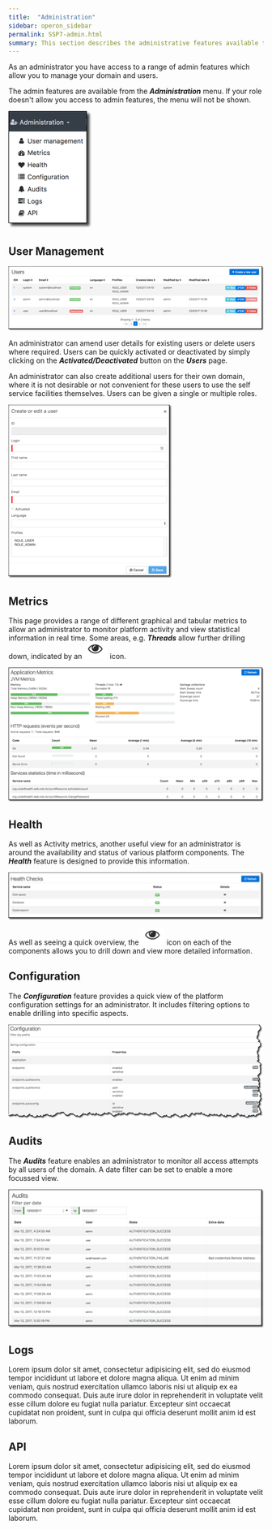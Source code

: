 ```yaml
---
title:  "Administration"
sidebar: operon_sidebar
permalink: SSP7-admin.html
summary: This section describes the administrative features available to admin users of the platform.
---
```


As an administrator you have access to a range of admin features which allow you to manage your domain and users.

The admin features are available from the ***Administration*** menu. If your role doesn't allow you access to admin features, the menu will not be shown.

<img src="\images\self_service_administration_menu.png" alt="Administration menu">

## User Management
<img src="\images\self_service_administration_users.png" alt="User management">

An administrator can amend user details for existing users or delete users where required. Users can be quickly activated or deactivated by simply clicking on the ***Activated/Deactivated*** button on the ***Users*** page.

An administrator can also create additional users for their own domain, where it is not desirable or not convenient for these users to use the self service facilities themselves. Users can be given a single or multiple roles.

<img src="\images\self_service_administration_create_user.png" alt="Create user">


## Metrics
This page provides a range of different graphical and tabular metrics to allow an administrator to monitor platform activity and view statistical information in real time. Some areas, e.g. ***Threads*** allow further drilling down, indicated by an <img src="\images\self_service_administration_drilldown.png"> icon.

<img src="\images\self_service_administration_metrics.png" alt="Metrics">

## Health
As well as Activity metrics, another useful view for an administrator is around the availability and status of various platform components. The ***Health*** feature is designed to provide this information.

<img src="\images\self_service_administration_healthchecks.png" alt="Health">

As well as seeing a quick overview, the <img src="\images\self_service_administration_drilldown.png"> icon on each of the components allows you to drill down and view more detailed information.

## Configuration
The ***Configuration*** feature provides a quick view of the platform configuration settings for an administrator. It includes filtering options to enable drilling into specific aspects.

<img src="\images\self_service_administration_configuration.png" alt="Configuration">

## Audits
The ***Audits*** feature enables an administrator to monitor all access attempts by all users of the domain. A date filter can be set to enable a more focussed view.

<img src="\images\self_service_administration_audits.png" alt="Audits">

## Logs
Lorem ipsum dolor sit amet, consectetur adipisicing elit, sed do eiusmod tempor incididunt ut labore et dolore magna aliqua. Ut enim ad minim veniam, quis nostrud exercitation ullamco laboris nisi ut aliquip ex ea commodo consequat. Duis aute irure dolor in reprehenderit in voluptate velit esse cillum dolore eu fugiat nulla pariatur. Excepteur sint occaecat cupidatat non proident, sunt in culpa qui officia deserunt mollit anim id est laborum.

## API
Lorem ipsum dolor sit amet, consectetur adipisicing elit, sed do eiusmod tempor incididunt ut labore et dolore magna aliqua. Ut enim ad minim veniam, quis nostrud exercitation ullamco laboris nisi ut aliquip ex ea commodo consequat. Duis aute irure dolor in reprehenderit in voluptate velit esse cillum dolore eu fugiat nulla pariatur. Excepteur sint occaecat cupidatat non proident, sunt in culpa qui officia deserunt mollit anim id est laborum.
